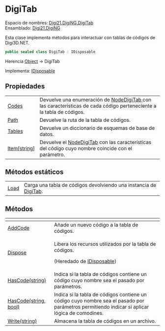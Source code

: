 # DigiTab

Espacio de nombres: [Digi21.DigiNG.DigiTab](../)  
Ensamblado: [Digi21.DigiNG](../../)

Esta clase implementa métodos para interactuar con tablas de códigos de Digi3D.NET.

```csharp
public sealed class DigiTab : IDisposable
```

Herencia [Object](https://docs.microsoft.com/en-us/dotnet/api/system.object?view=net-5.0) → DigiTab

Implementa: [IDisposable](https://docs.microsoft.com/en-us/dotnet/api/system.idisposable?view=net-5.0)

## Propiedades

|  |  |
| :--- | :--- |
| [Codes](propiedades/codes.md) | Devuelve una enumeración de [NodeDigiTab ](../nodedigitab/)con las características de cada código perteneciente a la tabla de códigos. |
| [Path](propiedades/path.md) | Devuelve la ruta de la tabla de códigos. |
| [Tables](propiedades/tables.md) | Devuelve un diccionario de esquemas de base de datos. |
| [Item\[string\]](propiedades/item-string.md) | Devuelve el [NodeDigiTab](../nodedigitab/) con las características del código cuyo nombre coincide con el parámetro. |

## Métodos estáticos

|  |  |
| :--- | :--- |
| [Load](metodos-estaticos/load.md) | Carga una tabla de códigos devolviendo una instancia de [DigiTab](./). |

## Métodos

<table>
  <thead>
    <tr>
      <th style="text-align:left"></th>
      <th style="text-align:left"></th>
    </tr>
  </thead>
  <tbody>
    <tr>
      <td style="text-align:left"><a href="metodos/addcode.md">AddCode</a>
      </td>
      <td style="text-align:left">A&#xF1;ade un nuevo c&#xF3;digo a la tabla de c&#xF3;digos.</td>
    </tr>
    <tr>
      <td style="text-align:left"><a href="https://docs.microsoft.com/en-us/dotnet/api/system.idisposable.dispose?view=net-5.0">Dispose</a>
      </td>
      <td style="text-align:left">
        <p>Libera los recursos utilizados por la tabla de c&#xF3;digos.</p>
        <p>(Heredado de <a href="https://docs.microsoft.com/en-us/dotnet/api/system.idisposable?view=net-5.0">IDisposable</a>)</p>
      </td>
    </tr>
    <tr>
      <td style="text-align:left"><a href="metodos/hascode.md#hascode-string">HasCode(string)</a>
      </td>
      <td style="text-align:left">Indica si la tabla de c&#xF3;digos contiene un c&#xF3;digo cuyo nombre
        sea el pasado por par&#xE1;metros.</td>
    </tr>
    <tr>
      <td style="text-align:left"><a href="metodos/hascode.md#hascode-string-bool">HasCode(string, bool)</a>
      </td>
      <td style="text-align:left">Indica si la tabla de c&#xF3;digos contiene un c&#xF3;digo cuyo nombre
        sea el pasado por par&#xE1;metros permitiendo indicar si aplicar l&#xF3;gica
        de comodines.</td>
    </tr>
    <tr>
      <td style="text-align:left"><a href="metodos/write.md">Write(string)</a>
      </td>
      <td style="text-align:left">Almacena la tabla de c&#xF3;digos en un archivo.</td>
    </tr>
  </tbody>
</table>



